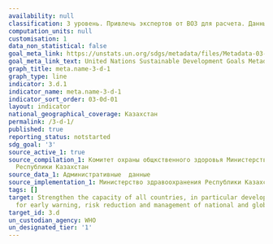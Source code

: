 ```yaml
---
availability: null
classification: 3 уровень. Привлечь экспертов от ВОЗ для расчета. Данные отсутствуют
computation_units: null
customisation: 1
data_non_statistical: false
goal_meta_link: https://unstats.un.org/sdgs/metadata/files/Metadata-03-0D-01.pdf
goal_meta_link_text: United Nations Sustainable Development Goals Metadata (pdf 865kB)
graph_title: meta.name-3-d-1
graph_type: line
indicator: 3.d.1
indicator_name: meta.name-3-d-1
indicator_sort_order: 03-0d-01
layout: indicator
national_geographical_coverage: Казахстан
permalink: /3-d-1/
published: true
reporting_status: notstarted
sdg_goal: '3'
source_active_1: true
source_compilation_1: Комитет охраны общкственного здоровья Министерства здравоохранения
  Республики Казахстан
source_data_1: Административные  данные
source_implementation_1: Министерство здравоохранения Республики Казахстан
tags: []
target: Strengthen the capacity of all countries, in particular developing countries,
  for early warning, risk reduction and management of national and global health risks
target_id: 3.d
un_custodian_agency: WHO
un_designated_tier: '1'
---
```

